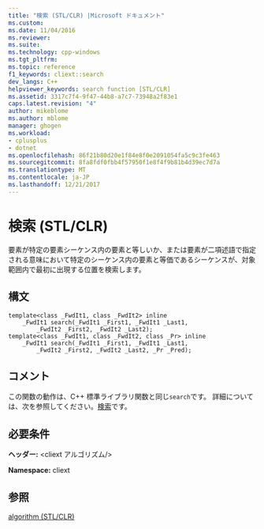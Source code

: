 ```yaml
---
title: "検索 (STL/CLR) |Microsoft ドキュメント"
ms.custom: 
ms.date: 11/04/2016
ms.reviewer: 
ms.suite: 
ms.technology: cpp-windows
ms.tgt_pltfrm: 
ms.topic: reference
f1_keywords: cliext::search
dev_langs: C++
helpviewer_keywords: search function [STL/CLR]
ms.assetid: 3317c7f4-9f47-44b8-a7c7-73948a2f83e1
caps.latest.revision: "4"
author: mikeblome
ms.author: mblome
manager: ghogen
ms.workload:
- cplusplus
- dotnet
ms.openlocfilehash: 86f21b80d20e1f84e8f0e2091054fa5c9c3fe463
ms.sourcegitcommit: 8fa8fdf0fbb4f57950f1e8f4f9b81b4d39ec7d7a
ms.translationtype: MT
ms.contentlocale: ja-JP
ms.lasthandoff: 12/21/2017
---
```

# <a name="search-stlclr"></a>検索 (STL/CLR)
要素が特定の要素シーケンス内の要素と等しいか、または要素が二項述語で指定される意味において特定のシーケンス内の要素と等価であるシーケンスが、対象範囲内で最初に出現する位置を検索します。  
  
## <a name="syntax"></a>構文  
  
```  
template<class _FwdIt1, class _FwdIt2> inline  
    _FwdIt1 search(_FwdIt1 _First1, _FwdIt1 _Last1,  
        _FwdIt2 _First2, _FwdIt2 _Last2);  
template<class _FwdIt1, class _FwdIt2, class _Pr> inline  
    _FwdIt1 search(_FwdIt1 _First1, _FwdIt1 _Last1,  
        _FwdIt2 _First2, _FwdIt2 _Last2, _Pr _Pred);  
```  
  
## <a name="remarks"></a>コメント  
 この関数の動作は、C++ 標準ライブラリ関数と同じ`search`です。 詳細については、次を参照してください。[検索](../standard-library/algorithm-functions.md#search)です。  
  
## <a name="requirements"></a>必要条件  
 **ヘッダー:** \<cliext アルゴリズム/>  
  
 **Namespace:** cliext  
  
## <a name="see-also"></a>参照  
 [algorithm (STL/CLR)](../dotnet/algorithm-stl-clr.md)
